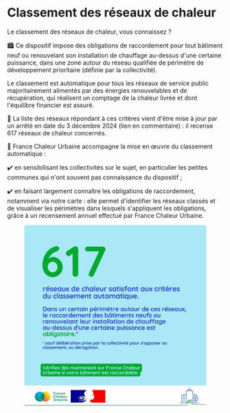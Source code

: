 # Classement des réseaux de chaleur

Le classement des réseaux de chaleur, vous connaissez ?

🏙️ Ce dispositif impose des obligations de raccordement pour tout bâtiment neuf ou renouvelant son installation de chauffage au-dessus d'une certaine puissance, dans une zone autour du réseau qualifiée de périmètre de développement prioritaire (définie par la collectivité).

Le classement est automatique pour tous les réseaux de service public majoritairement alimentés par des énergies renouvelables et de récupération, qui réalisent un comptage de la chaleur livrée et dont l'équilibre financier est assuré.

📄 La liste des réseaux répondant à ces critères vient d'être mise à jour par un arrêté en date du 3 décembre 2024 (lien en commentaire) : il recense 617 réseaux de chaleur concernés.

🤝 France Chaleur Urbaine accompagne la mise en œuvre du classement automatique :&#x20;

✔️ en sensibilisant les collectivités sur le sujet, en particulier les petites communes qui n'ont souvent pas connaissance du dispositif ;&#x20;

✔️ en faisant largement connaître les obligations de raccordement, notamment via notre carte : elle permet d'identifier les réseaux classés et de visualiser les périmètres dans lesquels s'appliquent les obligations, grâce à un recensement annuel effectué par France Chaleur Urbaine.

<figure><img src=".gitbook/assets/FCU_classement_reseaux_2024.jpg" alt=""><figcaption></figcaption></figure>
